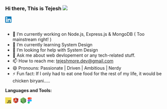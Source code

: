 ### Hi there, This is Tejesh <img src="https://media.giphy.com/media/hvRJCLFzcasrR4ia7z/giphy.gif" width="25px">

<a href="https://www.linkedin.com/in/tejesh13050more/">
  <img align="left" alt="Tejesh More | Linkedin" width="20px" src="https://raw.githubusercontent.com/tejeshMore-dev/tejeshMore-dev/master/assets/linkedin.svg" />
</a>

<br />
<br />

- 🔭 I’m currently working on Node.js, Express.js & MongoDB ( Too mainstream right! )
- 🌱 I’m currently learning System Design
- 🤔 I’m looking for help with System Design
- 💬 Ask me about web devlopement or any tech-related stuff.
- 📫 How to reach me: [tejeshmore.dev@gmail.com](mailto:tejeshmore.dev@gmail.com)
- 😄 Pronouns: Passionate | Driven | Ambitious | Nerdy
- ⚡ Fun fact: If I only had to eat one food for the rest of my life, it would be chicken biryani.....




**Languages and Tools:**  

<code><img height="20" src="https://raw.githubusercontent.com/github/explore/80688e429a7d4ef2fca1e82350fe8e3517d3494d/topics/javascript/javascript.png"></code>
<code><img height="20" width="20" src="https://raw.githubusercontent.com/tejeshMore-dev/tejeshMore-dev/master/assets/angular.svg"></code>
<code><img height="20" src="https://raw.githubusercontent.com/github/explore/80688e429a7d4ef2fca1e82350fe8e3517d3494d/topics/nodejs/nodejs.png"></code>
<code><img height="20" src="https://raw.githubusercontent.com/tejeshMore-dev/tejeshMore-dev/master/assets/figma.svg"></code>
